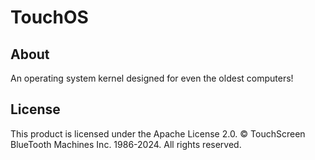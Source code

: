 # TouchOS

## About

An operating system kernel designed for even the oldest computers!

## License

This product is licensed under the Apache License 2.0. © TouchScreen BlueTooth Machines Inc. 1986-2024. All rights reserved.

